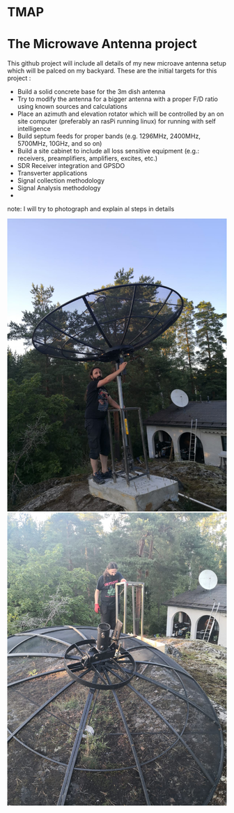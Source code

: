 # TMAP
# The Microwave Antenna project

This github project will include all details of my new microave antenna setup which will be palced on my backyard.
These are the initial targets for this project :
- Build a solid concrete base for the 3m dish antenna
- Try to modify the antenna for a bigger antenna with a proper F/D ratio using known sources and calculations
- Place an azimuth and elevation rotator which will be controlled by an on site computer (preferably an rasPi running linux) for running with self intelligence
- Build septum feeds for proper bands (e.g. 1296MHz, 2400MHz, 5700MHz, 10GHz, and so on)
- Build a site cabinet to include all loss sensitive equipment (e.g.: receivers, preamplifiers, amplifiers, excites, etc.)
- SDR Receiver integration and GPSDO
- Transverter applications
- Signal collection methodology
- Signal Analysis methodology
- 


note: I will try to photograph and explain al steps in details

<IMG SRC=https://raw.githubusercontent.com/barisdinc/TMAP/master/tmap_rotormount_2020-08-13%20at%2020.26.01.jpeg>
  
<IMG SRC=https://github.com/barisdinc/TMAP/raw/master/Photos/Construction/tmap_cons_base_2020-08-08%20at%2015.39.06.jpeg>
